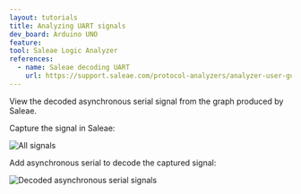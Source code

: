 ```yaml
---
layout: tutorials
title: Analyzing UART signals
dev_board: Arduino UNO
feature:
tool: Saleae Logic Analyzer
references:
  - name: Saleae decoding UART
    url: https://support.saleae.com/protocol-analyzers/analyzer-user-guides/decode-uart
---
```


View the decoded asynchronous serial signal from the graph produced by Saleae.

Capture the signal in Saleae:

<img src="{{ site.url }}/assets/images/tutorials/logic-analyzer-uart-all-signals.png" alt="All signals">

Add asynchronous serial to decode the captured signal:

<img src="{{ site.url }}/assets/images/tutorials/logic-analyzer-uart-decoded-signal.png" alt="Decoded asynchronous serial signals">
